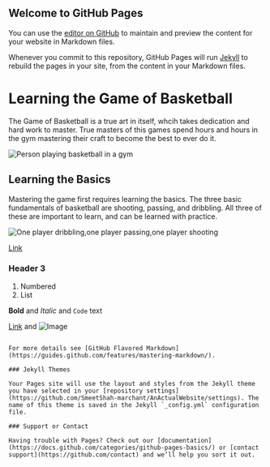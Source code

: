 ## Welcome to GitHub Pages

You can use the [editor on GitHub](https://github.com/SmeetShah-marchant/AnActualWebsite/edit/main/README.md) to maintain and preview the content for your website in Markdown files.

Whenever you commit to this repository, GitHub Pages will run [Jekyll](https://jekyllrb.com/) to rebuild the pages in your site, from the content in your Markdown files.

# Learning the Game of Basketball #

The Game of Basketball is a true art in itself, whcih takes dedication and hard work to master. True masters of this games spend hours and hours in the gym mastering their craft to become the best to ever do it.

![Person playing basketball in a gym](https://envato-shoebox-0.imgix.net/c3e4/9699-04f3-4bf1-9ea8-9c78d7e9b184/AWS_5839.jpg?auto=compress%2Cformat&fit=max&mark=https%3A%2F%2Felements-assets.envato.com%2Fstatic%2Fwatermark2.png&markalign=center%2Cmiddle&markalpha=18&w=1600&s=b9a5490b2885dce243c876e53320e44b)

## Learning the Basics ##

Mastering the game first requires learning the basics. The three basic fundamentals of basketball are shooting, passing, and dribbling. All three of these are important to learn, and can be learned with practice.

![One player dribbling,one player passing,one player shooting](https://randomtalk.com.au/wp-content/uploads/2015/09/dribble-pass-shoot-253x189.jpg)

[Link](https://www.breakthroughbasketball.com/basics/basics.html)

### Header 3

1. Numbered
2. List

**Bold** and _Italic_ and `Code` text

[Link](url) and ![Image](src)
```

For more details see [GitHub Flavored Markdown](https://guides.github.com/features/mastering-markdown/).

### Jekyll Themes

Your Pages site will use the layout and styles from the Jekyll theme you have selected in your [repository settings](https://github.com/SmeetShah-marchant/AnActualWebsite/settings). The name of this theme is saved in the Jekyll `_config.yml` configuration file.

### Support or Contact

Having trouble with Pages? Check out our [documentation](https://docs.github.com/categories/github-pages-basics/) or [contact support](https://github.com/contact) and we’ll help you sort it out.
